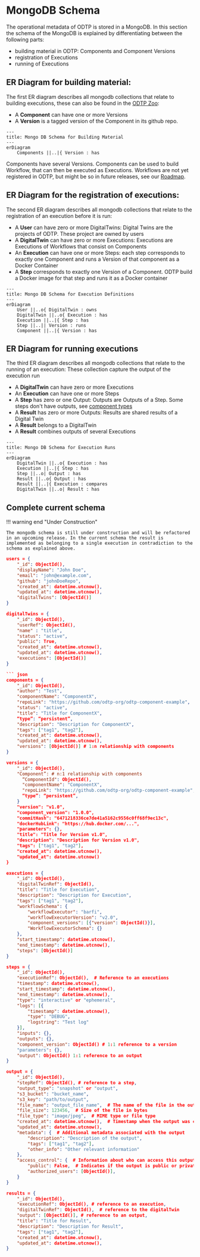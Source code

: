 # MongoDB Schema

The operational metadata of ODTP is stored in a MongoDB. In this section the schema of the MongoDB is explained by differentiating between the following parts:

- building material in ODTP: Components and Component Versions
- registration of Executions
- running of Executions

## ER Diagram for building material:

The first ER diagram describes all mongodb collections that relate to building executions, these can also be found in the [ODTP Zoo](../zoo/index.md):

- A **Component** can have one or more Versions
- A **Version** is a tagged version of the Component in its github repo.

```mermaid
---
title: Mongo DB Schema for Building Material
---
erDiagram
    Components ||..|{ Version : has
``` 

Components have several Versions. Components can be used to build Workflow, that can then be executed as Executions. Workflows are not yet registered in ODTP, but might be so in future releases, see our [Roadmap](roadmap.md).

## ER Diagram for the registration of executions:

The second ER diagram describes all mongodb collections that relate to the registration of an execution before it is run:

- A **User** can have zero or more DigitalTwins: Digital Twins are the projects of ODTP. These project are owned by users
- A **DigitalTwin** can have zero or more Executions: Executions are Executions of Workflows that consist on Components
- An **Execution** can have one or more Steps: each step corresponds to exactly one Component and runs a Version of that component as a Docker Container
- A **Step** corresponds to exactly one Version of a Component. ODTP build a Docker image for that step and runs it as a Docker container 


```mermaid
---
title: Mongo DB Schema for Execution Definitions
---
erDiagram
    User ||..o{ DigitalTwin : owns
    DigitalTwin ||..o{ Execution : has
    Execution ||..|{ Step : has
    Step ||..|| Version : runs
    Component ||..|{ Version : has
``` 

## ER Diagram for running executions

The third ER diagram describes all mongodb collections that relate to the running of an execution:
These collection capture the output of the execution run

- A **DigitalTwin** can have zero or more Executions
- An **Execution** can have one or more Steps
- A **Step** has zero or one Output: Outputs are Outputs of a Step. Some steps don't have outputs, see [component types](../components/types.md)
- A **Result** has zero or more Outputs: Results are shared results of a Digital Twin
- A **Result** belongs to a DigitalTwin
- A **Result** combines outputs of several Executions

```mermaid
---
title: Mongo DB Schema for Execution Runs
---
erDiagram
    DigitalTwin ||..o{ Execution : has
    Execution ||..|{ Step : has
    Step ||..o| Output : has
    Result ||..o{ Output : has
    Result ||..|{ Execution : compares
    DigitalTwin ||..o| Result : has
``` 

## Complete current schema

!!! warning end "Under Construction"

    The mongodb schema is still under construction and will be refactored in an upcoming release. In the current schema the result is implemented as belonging to a single execution in contradiction to the schema as explained above.

``` json
users = {
    "_id": ObjectId(),
    "displayName": "John Doe",
    "email": "john@example.com",
    "github": "johnDoeRepo",
    "created_at": datetime.utcnow(),
    "updated_at": datetime.utcnow(),
    "digitalTwins": [ObjectId()]  
}

digitalTwins = {
    "_id": ObjectId(),
    "userRef": ObjectId(),
    "name" : "title",
    "status": "active",
    "public": True,
    "created_at": datetime.utcnow(),
    "updated_at": datetime.utcnow(),
    "executions": [ObjectId()] 
}

``` json
components = {
    "_id": ObjectId(),
    "author": "Test",
    "componentName": "ComponentX",
    "repoLink": "https://github.com/odtp-org/odtp-component-example",
    "status": "active",
    "title": "Title for ComponentX",
    “type”: “persistent”, 
    "description": "Description for ComponentX",
    "tags": ["tag1", "tag2"],
    "created_at": datetime.utcnow(),
    "updated_at": datetime.utcnow(),
    "versions": [ObjectId()] # 1:n relationship with components  
}

versions = {
    "_id": ObjectId(),
    "Component”: # n:1 relationship with components 
      “ComponentId": ObjectId(),
      "componentName": "ComponentX", 
      "repoLink": "https://github.com/odtp-org/odtp-component-example",
      “type”: “persistent”,
    } 
    "version": "v1.0",
    "component_version": "1.0.0",
    "commitHash": "6471218336ce7de41a5162c9556c0ff68f9ec13c",
    "dockerHubLink": "https://hub.docker.com/...",
    "parameters": {},
    "title": "Title for Version v1.0",
    "description": "Description for Version v1.0",
    "tags": ["tag1", "tag2"],
    "created_at": datetime.utcnow(),
    "updated_at": datetime.utcnow()
}

executions = {
    "_id": ObjectId(),
    "digitalTwinRef": ObjectId(), 
    "title": "Title for Execution",
    "description": "Description for Execution",
    "tags": ["tag1", "tag2"],
    "workflowSchema": {
        "workflowExecutor": "barfi",
        "workflowExecutorVersion": "v2.0",
        "component_versions": [{"version": ObjectId()}],
        "WorkflowExecutorSchema": {}
    },
    "start_timestamp": datetime.utcnow(),
    "end_timestamp": datetime.utcnow(),
    "steps": [ObjectId()]
}

steps = {
    "_id": ObjectId(),
    "executionRef": ObjectId(),  # Reference to an executions
    "timestamp": datetime.utcnow(),
    "start_timestamp": datetime.utcnow(),
    "end_timestamp": datetime.utcnow(),
    "type": "interactive" or "ephemeral",
    "logs": [{
        "timestamp": datetime.utcnow(),
        "type": "DEBUG",
        "logstring": "Test log"
    }],
    "inputs": {},
    "outputs": {},
    "component_version": ObjectId() # 1:1 reference to a version
    "parameters": {},
    "output": ObjectId() 1:1 reference to an output
}

output = {
    "_id": ObjectId(),
    "stepRef": ObjectId(), # reference to a step,      
    "output_type": "snapshot" or "output",
    "s3_bucket": "bucket_name",      
    "s3_key": "path/to/output",  
    "file_name": "output_file_name",  # The name of the file in the output
    "file_size": 123456,  # Size of the file in bytes
    "file_type": "image/jpeg",  # MIME type or file type
    "created_at": datetime.utcnow(),  # Timestamp when the output was created
    "updated_at": datetime.utcnow(),      
    "metadata": {  # Additional metadata associated with the output
        "description": "Description of the output",
        "tags": ["tag1", "tag2"],
        "other_info": "Other relevant information"
    },
    "access_control": {  # Information about who can access this output
        "public": False,  # Indicates if the output is public or private
        "authorized_users": [ObjectId()],      
    }
}

results = {
    "_id": ObjectId(),
    "executionRef": ObjectId(), # reference to an execution,
    "digitalTwinRef": ObjectId(),  # reference to the digitalTwin
    "output": [ObjectId()], # reference to an output,
    "title": "Title for Result",
    "description": "Description for Result",
    "tags": ["tag1", "tag2"],
    "created_at": datetime.utcnow(),
    "updated_at": datetime.utcnow(),
}
```
